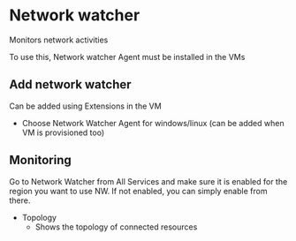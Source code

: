 # Network watcher

Monitors network activities

To use this, Network watcher Agent must be installed in the VMs

## Add network watcher

Can be added using Extensions in the VM
* Choose Network Watcher Agent for windows/linux (can be added when VM is provisioned too)


## Monitoring

Go to Network Watcher from All Services and make sure it is enabled for the region you want to use NW. If not enabled, you can simply enable from there.

* Topology
    * Shows the topology of connected resources 